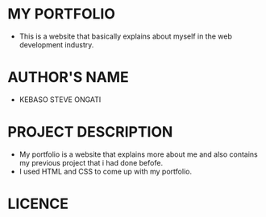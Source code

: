 # MY PORTFOLIO
- This is a website that basically explains about myself in the web development industry. 
# AUTHOR'S NAME
 - KEBASO STEVE ONGATI
# PROJECT DESCRIPTION
- My portfolio is a website that explains more about me and also contains my previous project that i had done befofe.
- I used HTML and CSS to come up with my portfolio.
# LICENCE